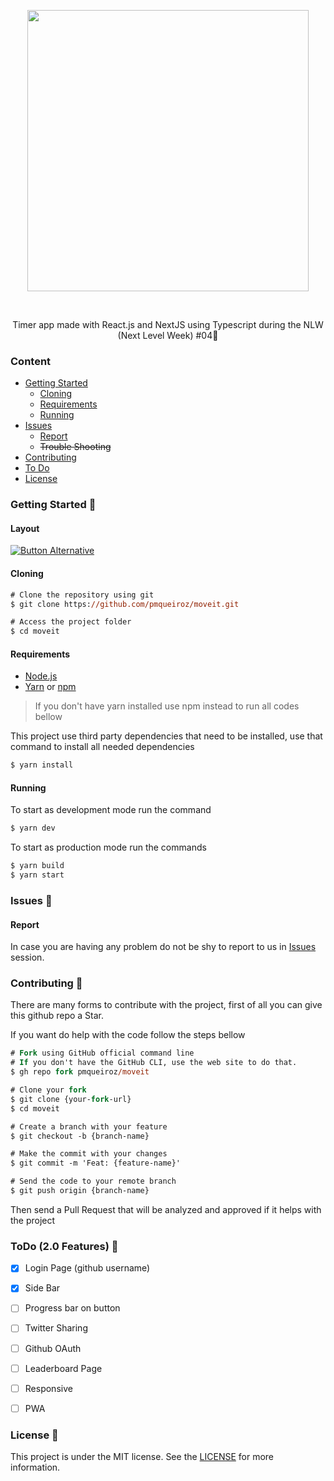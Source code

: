 <!-- 
    Thank you for reading this
    If you´re having any problem with this project please contact in the issues session
-->

<!-- VARS -->

[issues-url]: https://github.com/pmqueiroz/moveit/issues/
[license-url]: https://github.com/pmqueiroz/moveit/blob/master/LICENSE
[node-url]: https://nodejs.org/en
[yarn-url]: https://classic.yarnpkg.com/
[npm-url]:  https://www.npmjs.com/

<!-- VARS -->

<div align="center">  

<img width="450px" align="center" src="https://user-images.githubusercontent.com/54639269/108711336-fa4a9980-74f3-11eb-9a3f-a894aa4c02c1.png"></img>

</div>
<!--  -->
<br>
<p align="center">
    Timer app made with React.js and NextJS using Typescript during the<a src="https://nextlevelweek.com"> NLW (Next Level Week) #04</a>🚀
</p>

<div align="center">  


</div>


### Content
* [Getting Started](#Getting-Started-)
    * [Cloning](#Cloning)
    * [Requirements](#Requirements)
    * [Running](#Running)
* [Issues](#Issues-)
    * [Report](#Report)
    * ~~Trouble Shooting~~
* [Contributing](#Contributing-)
* [To Do](#ToDo-(2.0-Features)-)
* [License](#License-)

### Getting Started 🚀

#### Layout

[![Button Alternative](https://github-readme-perks.vercel.app/api/button?content=Open%20on%20Figma%20%20&logo=figma&bgColor=%235965E0)](https://www.figma.com/file/ge20pu3ofMOKoliUyKx1Nl/Move.it-1.0/duplicate)

#### Cloning

```ps
# Clone the repository using git
$ git clone https://github.com/pmqueiroz/moveit.git

# Access the project folder
$ cd moveit
```

#### Requirements
* [Node.js][node-url]
* [Yarn][yarn-url] or [npm][npm-url]

> If you don't have yarn installed use npm instead to run all codes bellow

This project use third party dependencies that need to be installed, use that command to install all needed dependencies

```ps
$ yarn install
```

#### Running

To start as development mode run the command

```ps
$ yarn dev
```
To start as production mode run the commands

```ps
$ yarn build
$ yarn start
```

### Issues 🐛

#### Report

In case you are having any problem do not be shy to report to us in [Issues][issues-url] session.

### Contributing 🤝 

There are many forms to contribute with the project, first of all you can give this github repo a Star.

If you want do help with the code follow the steps bellow

```ps
# Fork using GitHub official command line
# If you don't have the GitHub CLI, use the web site to do that.
$ gh repo fork pmqueiroz/moveit

# Clone your fork
$ git clone {your-fork-url}
$ cd moveit

# Create a branch with your feature
$ git checkout -b {branch-name}

# Make the commit with your changes
$ git commit -m 'Feat: {feature-name}'

# Send the code to your remote branch
$ git push origin {branch-name}
```

Then send a Pull Request that will be analyzed and approved if it helps with the project

### ToDo (2.0 Features) 📝

- [X] Login Page (github username)
- [X] Side Bar
- [ ] Progress bar on button
- [ ] Twitter Sharing
- [ ] Github OAuth
- [ ] Leaderboard Page
- [ ] Responsive
- [ ] PWA


### License 📝
This project is under the MIT license. See the [LICENSE][license-url] for more information.